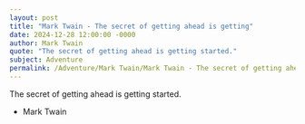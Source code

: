 ```yaml
---
layout: post
title: "Mark Twain - The secret of getting ahead is getting"
date: 2024-12-28 12:00:00 -0000
author: Mark Twain
quote: "The secret of getting ahead is getting started."
subject: Adventure
permalink: /Adventure/Mark Twain/Mark Twain - The secret of getting ahead is getting
---
```


The secret of getting ahead is getting started.

- Mark Twain
